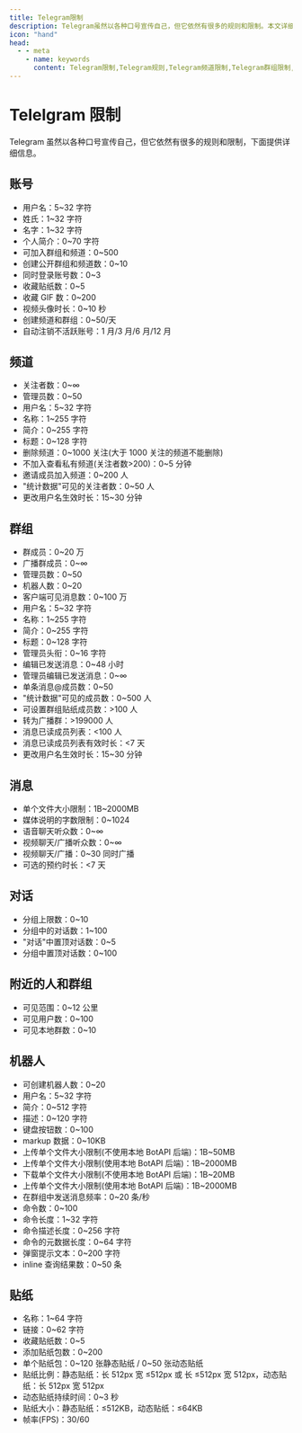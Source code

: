 ```yaml
---
title: Telegram限制
description: Telegram虽然以各种口号宣传自己，但它依然有很多的规则和限制。本文详细介绍了Telegram账号、频道、群组、机器人、贴纸等限制。访问TGwiki - Telegram知识库，了解更多Telegram使用技巧。
icon: "hand"
head:
  - - meta
    - name: keywords
      content: Telegram限制,Telegram规则,Telegram频道限制,Telegram群组限制,Telegram机器人限制,Telegram贴纸限制,TG限制,TG规则,TG频道限制,TG群组限制,TG机器人限制,TG贴纸限制,电报限制,电报规则,电报频道限制,电报群组限制,电报机器人限制,电报贴纸限制,Telegram入门,TGwiki,Telegram知识库
---
```


# Telelgram 限制

Telegram 虽然以各种口号宣传自己，但它依然有很多的规则和限制，下面提供详细信息。

## 账号

- 用户名：5~32 字符
- 姓氏：1~32 字符
- 名字：1~32 字符
- 个人简介：0~70 字符
- 可加入群组和频道：0~500
- 创建公开群组和频道数：0~10
- 同时登录账号数：0~3
- 收藏贴纸数：0~5
- 收藏 GIF 数：0~200
- 视频头像时长：0~10 秒
- 创建频道和群组：0~50/天
- 自动注销不活跃账号：1 月/3 月/6 月/12 月

## 频道

- 关注者数：0~∞
- 管理员数：0~50
- 用户名：5~32 字符
- 名称：1~255 字符
- 简介：0~255 字符
- 标题：0~128 字符
- 删除频道：0~1000 关注(大于 1000 关注的频道不能删除)
- 不加入查看私有频道(关注者数>200)：0~5 分钟
- 邀请成员加入频道：0~200 人
- "统计数据"可见的关注者数：0~50 人
- 更改用户名生效时长：15~30 分钟

## 群组

- 群成员：0~20 万
- 广播群成员：0~∞
- 管理员数：0~50
- 机器人数：0~20
- 客户端可见消息数：0~100 万
- 用户名：5~32 字符
- 名称：1~255 字符
- 简介：0~255 字符
- 标题：0~128 字符
- 管理员头衔：0~16 字符
- 编辑已发送消息：0~48 小时
- 管理员编辑已发送消息：0~∞
- 单条消息@成员数：0~50
- "统计数据"可见的成员数：0~500 人
- 可设置群组贴纸成员数：>100 人
- 转为广播群：>199000 人
- 消息已读成员列表：<100 人
- 消息已读成员列表有效时长：<7 天
- 更改用户名生效时长：15~30 分钟

## 消息

- 单个文件大小限制：1B~2000MB
- 媒体说明的字数限制：0~1024
- 语音聊天听众数：0~∞
- 视频聊天/广播听众数：0~∞
- 视频聊天/广播：0~30 同时广播
- 可选的预约时长：<7 天

## 对话

- 分组上限数：0~10
- 分组中的对话数：1~100
- "对话"中置顶对话数：0~5
- 分组中置顶对话数：0~100

## 附近的人和群组

- 可见范围：0~12 公里
- 可见用户数：0~100
- 可见本地群数：0~10

## 机器人

- 可创建机器人数：0~20
- 用户名：5~32 字符
- 简介：0~512 字符
- 描述：0~120 字符
- 键盘按钮数：0~100
- markup 数据：0~10KB
- 上传单个文件大小限制(不使用本地 BotAPI 后端)：1B~50MB
- 上传单个文件大小限制(使用本地 BotAPI 后端)：1B~2000MB
- 下载单个文件大小限制(不使用本地 BotAPI 后端)：1B~20MB
- 上传单个文件大小限制(使用本地 BotAPI 后端)：1B~2000MB
- 在群组中发送消息频率：0~20 条/秒
- 命令数：0~100
- 命令长度：1~32 字符
- 命令描述长度：0~256 字符
- 命令的元数据长度：0~64 字符
- 弹窗提示文本：0~200 字符
- inline 查询结果数：0~50 条

## 贴纸

- 名称：1~64 字符
- 链接：0~62 字符
- 收藏贴纸数：0~5
- 添加贴纸包数：0~200
- 单个贴纸包：0~120 张静态贴纸 / 0~50 张动态贴纸
- 贴纸比例：静态贴纸：长 512px 宽 ≤512px 或 长 ≤512px 宽 512px，动态贴纸：长 512px 宽 512px
- 动态贴纸持续时间：0~3 秒
- 贴纸大小：静态贴纸：≤512KB，动态贴纸：≤64KB
- 帧率(FPS)：30/60
